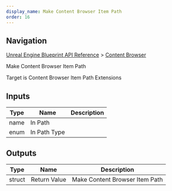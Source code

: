 ```yaml
---
display_name: Make Content Browser Item Path
order: 16
---
```

## Navigation

[Unreal Engine Blueprint API Reference](https://dev.epicgames.com/documentation/en-us/unreal-engine/BlueprintAPI) > [Content Browser](https://dev.epicgames.com/documentation/en-us/unreal-engine/BlueprintAPI/ContentBrowser)

Make Content Browser Item Path

Target is Content Browser Item Path Extensions

## Inputs

| Type | Name | Description |
| --- | --- | --- |
| name | In Path |  |
| enum | In Path Type |  |

## Outputs

| Type | Name | Description |
| --- | --- | --- |
| struct | Return Value | Make Content Browser Item Path |
